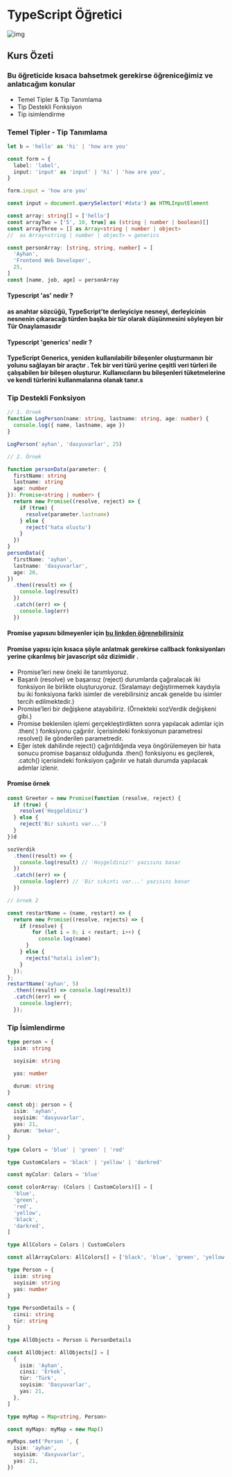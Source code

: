 # TypeScript Öğretici

![img](https://i.ytimg.com/vi/jex--OwVycc/maxresdefault.jpg)

## Kurs Özeti

### Bu öğreticide kısaca bahsetmek gerekirse öğreniceğimiz ve anlatıcağım konular

- Temel Tipler & Tip Tanımlama
- Tip Destekli Fonksiyon
- Tip isimlendirme

### Temel Tipler - Tip Tanımlama

```ts
let b = 'hello' as 'hi' | 'how are you'

const form = {
  label: 'label',
  input: 'input' as 'input' | 'hi' | 'how are you',
}

form.input = 'how are you'

const input = document.querySelector('#data') as HTMLInputElement

const array: string[] = ['hello']
const arrayTwo = ['5', 10, true] as (string | number | boolean)[]
const arrayThree = [] as Array<string | number | object>
//  as Array<string | number | object> = generics

const personArray: [string, string, number] = [
  'Ayhan',
  'Frontend Web Developer',
  25,
]
const [name, job, age] = personArray
```

#### Typescript 'as' nedir ?

#### as anahtar sözcüğü, TypeScript'te derleyiciye nesneyi, derleyicinin nesnenin çıkaracağı türden başka bir tür olarak düşünmesini söyleyen bir Tür Onaylamasıdır

#### Typescript 'generics' nedir ?

#### TypeScript Generics, yeniden kullanılabilir bileşenler oluşturmanın bir yolunu sağlayan bir araçtır . Tek bir veri türü yerine çeşitli veri türleri ile çalışabilen bir bileşen oluşturur. Kullanıcıların bu bileşenleri tüketmelerine ve kendi türlerini kullanmalarına olanak tanır.s

### Tip Destekli Fonksiyon

```ts
// 1. Örnek
function LogPerson(name: string, lastname: string, age: number) {
  console.log({ name, lastname, age })
}

LogPerson('ayhan', 'dasyuvarlar', 25)

// 2. Örnek

function personData(parameter: {
  firstName: string
  lastname: string
  age: number
}): Promise<string | number> {
  return new Promise((resolve, reject) => {
    if (true) {
      resolve(parameter.lastname)
    } else {
      reject('hata olustu')
    }
  })
}
personData({
  firstName: 'ayhan',
  lastname: 'dasyuvarlar',
  age: 20,
})
  .then((result) => {
    console.log(result)
  })
  .catch((err) => {
    console.log(err)
  })
```

#### Promise yapısını bilmeyenler için [bu linkden öğrenebilirsiniz](https://medium.com/codefiction/javascriptte-promise-kullan%C4%B1m%C4%B1-ccca1123989a)

#### Promise yapısı için kısaca şöyle anlatmak gerekirse callback fonksiyonları yerine çıkarılmış bir javascript söz dizimidir .

- Promise’leri new öneki ile tanımlıyoruz.
- Başarılı (resolve) ve başarısız (reject) durumlarda çağıralacak iki fonksiyon ile birlikte oluşturuyoruz. (Sıralamayı değiştirmemek kaydıyla bu iki fonksiyona farklı isimler de verebilirsiniz ancak genelde bu isimler tercih edilmektedir.)
- Promise’leri bir değişkene atayabiliriz. (Örnekteki sozVerdik değişkeni gibi.)
- Promise beklenilen işlemi gerçekleştirdikten sonra yapılacak adımlar için .then( ) fonksiyonu çağırılır. İçerisindeki fonksiyonun parametresi resolve() ile gönderilen parametredir.
- Eğer istek dahilinde reject() çağırıldığında veya öngörülemeyen bir hata sonucu promise başarısız olduğunda .then() fonksiyonu es geçilerek, .catch() içerisindeki fonksiyon çağırılır ve hatalı durumda yapılacak adımlar izlenir.

#### Promise örnek

```js
const Greeter = new Promise(function (resolve, reject) {
  if (true) {
    resolve('Hoşgeldiniz')
  } else {
    reject('Bir sıkıntı var...')
  }
})d

sozVerdik
  .then((result) => {
    console.log(result) // 'Hoşgeldiniz!' yazısını basar
  })
  .catch((err) => {
    console.log(err) // 'Bir sıkıntı var...' yazısını basar
  })

// örnek 2

const restartName = (name, restart) => {
  return new Promise((resolve, rejects) => {
    if (resolve) {
        for (let i = 0; i < restart; i++) {
          console.log(name)
      }
    } else {
      rejects("hatali islem");
    }
  });
};
restartName('ayhan', 5)
  .then((result) => console.log(result))
  .catch((err) => {
    console.log(err);
  });
```

### Tip İsimlendirme

```ts
type person = {
  isim: string

  soyisim: string

  yas: number

  durum: string
}

const obj: person = {
  isim: 'ayhan',
  soyisim: 'dasyuvarlar',
  yas: 21,
  durum: 'bekar',
}
```

```ts
type Colors = 'blue' | 'green' | 'red'

type CustomColors = 'black' | 'yellow' | 'darkred'

const myColor: Colors = 'blue'

const colorArray: (Colors | CustomColors)[] = [
  'blue',
  'green',
  'red',
  'yellow',
  'black',
  'darkred',
]

type AllColors = Colors | CustomColors

const allArrayColors: AllColors[] = ['black', 'blue', 'green', 'yellow']

type Person = {
  isim: string
  soyisim: string
  yas: number
}

type PersonDetails = {
  cinsi: string
  tür: string
}

type AllObjects = Person & PersonDetails

const AllObject: AllObjects[] = [
  {
    isim: 'Ayhan',
    cinsi: 'Erkek',
    tür: 'Türk',
    soyisim: 'Dasyuvarlar',
    yas: 21,
  },
]

type myMap = Map<string, Person>

const myMaps: myMap = new Map()

myMaps.set('Person ', {
  isim: 'ayhan',
  soyisim: 'dasyuvarlar',
  yas: 21,
})
```
